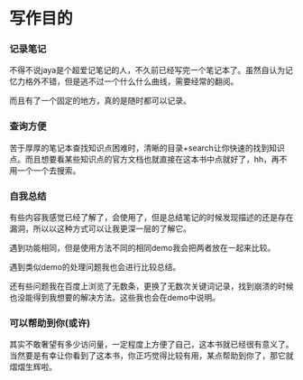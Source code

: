 

# 写作目的

### 记录笔记

不得不说jaya是个超爱记笔记的人，不久前已经写完一个笔记本了。虽然自认为记忆力格外不错，但是逃不过一个什么什么曲线，需要经常的翻阅。

而且有了一个固定的地方，真的是随时都可以记录。

### 查询方便

苦于厚厚的笔记本查找知识点困难时，清晰的目录+search让你快速的找到知识点。而且想要看某些知识点的官方文档也就直接在这本书中点就好了，hh，再不用一个一个去搜索。

### 自我总结

有些内容我感觉已经了解了，会使用了，但是总结笔记的时候发现描述的还是存在漏洞，所以以这种方式可以让我更深一层的了解它。

遇到功能相同，但是使用方法不同的相同demo我会把两者放在一起来比较。

遇到类似demo的处理问题我也会进行比较总结。

还有些问题我在百度上浏览了无数条，更换了无数次关键词记录，找到崩溃的时候也没能得到我想要的解决方法。这些我也会在demo中说明。

### 可以帮助到你(或许)

其实不敢奢望有多少访问量，一定程度上方便了自己，这本书就已经很有意义了。当然要是有幸让你看到了这本书，你正巧觉得比较有用，某点帮助到你了，那它就熠熠生辉啦。
